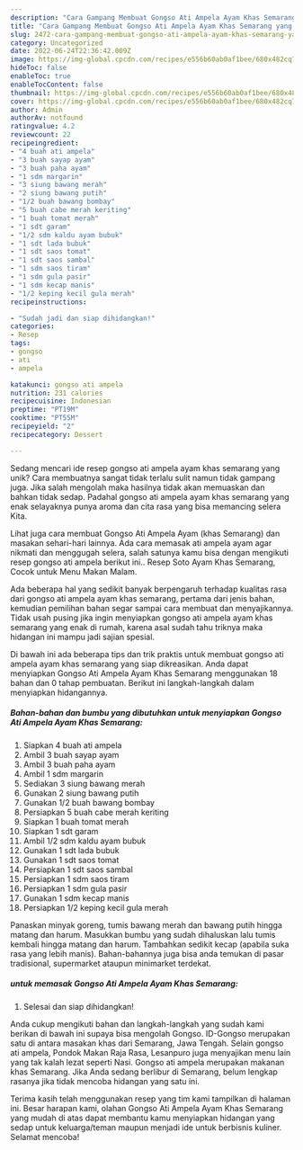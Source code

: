 ```yaml
---
description: "Cara Gampang Membuat Gongso Ati Ampela Ayam Khas Semarang yang Lezat Sekali"
title: "Cara Gampang Membuat Gongso Ati Ampela Ayam Khas Semarang yang Lezat Sekali"
slug: 2472-cara-gampang-membuat-gongso-ati-ampela-ayam-khas-semarang-yang-lezat-sekali
category: Uncategorized
date: 2022-06-24T22:36:42.009Z
image: https://img-global.cpcdn.com/recipes/e556b60ab0af1bee/680x482cq70/gongso-ati-ampela-ayam-khas-semarang-foto-resep-utama.jpg
hideToc: false
enableToc: true
enableTocContent: false
thumbnail: https://img-global.cpcdn.com/recipes/e556b60ab0af1bee/680x482cq70/gongso-ati-ampela-ayam-khas-semarang-foto-resep-utama.jpg
cover: https://img-global.cpcdn.com/recipes/e556b60ab0af1bee/680x482cq70/gongso-ati-ampela-ayam-khas-semarang-foto-resep-utama.jpg
author: Admin
authorAv: notfound
ratingvalue: 4.2
reviewcount: 22
recipeingredient:
- "4 buah ati ampela"
- "3 buah sayap ayam"
- "3 buah paha ayam"
- "1 sdm margarin"
- "3 siung bawang merah"
- "2 siung bawang putih"
- "1/2 buah bawang bombay"
- "5 buah cabe merah keriting"
- "1 buah tomat merah"
- "1 sdt garam"
- "1/2 sdm kaldu ayam bubuk"
- "1 sdt lada bubuk"
- "1 sdt saos tomat"
- "1 sdt saos sambal"
- "1 sdm saos tiram"
- "1 sdm gula pasir"
- "1 sdm kecap manis"
- "1/2 keping kecil gula merah"
recipeinstructions:

- "Sudah jadi dan siap dihidangkan!"
categories:
- Resep
tags:
- gongso
- ati
- ampela

katakunci: gongso ati ampela 
nutrition: 231 calories
recipecuisine: Indonesian
preptime: "PT19M"
cooktime: "PT55M"
recipeyield: "2"
recipecategory: Dessert

---
```





Sedang mencari ide resep gongso ati ampela ayam khas semarang yang unik? Cara membuatnya sangat tidak terlalu sulit namun tidak gampang juga. Jika salah mengolah maka hasilnya tidak akan memuaskan dan bahkan tidak sedap. Padahal gongso ati ampela ayam khas semarang yang enak selayaknya punya aroma dan cita rasa yang bisa memancing selera Kita.





Lihat juga cara membuat Gongso Ati Ampela Ayam (khas Semarang) dan masakan sehari-hari lainnya. Ada cara memasak ati ampela ayam agar nikmati dan menggugah selera, salah satunya kamu bisa dengan mengikuti resep gongso ati ampela berikut ini.. Resep Soto Ayam Khas Semarang, Cocok untuk Menu Makan Malam.

Ada beberapa hal yang sedikit banyak berpengaruh terhadap kualitas rasa dari gongso ati ampela ayam khas semarang, pertama dari jenis bahan, kemudian pemilihan bahan segar sampai cara membuat dan menyajikannya. Tidak usah pusing jika ingin menyiapkan gongso ati ampela ayam khas semarang yang enak di rumah, karena asal sudah tahu triknya maka hidangan ini mampu jadi sajian spesial.






Di bawah ini ada beberapa tips dan trik praktis untuk membuat gongso ati ampela ayam khas semarang yang siap dikreasikan. Anda dapat menyiapkan Gongso Ati Ampela Ayam Khas Semarang menggunakan 18 bahan dan 0 tahap pembuatan. Berikut ini langkah-langkah dalam menyiapkan hidangannya.

<!--inarticleads1-->

##### Bahan-bahan dan bumbu yang dibutuhkan untuk menyiapkan Gongso Ati Ampela Ayam Khas Semarang:

1. Siapkan 4 buah ati ampela
1. Ambil 3 buah sayap ayam
1. Ambil 3 buah paha ayam
1. Ambil 1 sdm margarin
1. Sediakan 3 siung bawang merah
1. Gunakan 2 siung bawang putih
1. Gunakan 1/2 buah bawang bombay
1. Persiapkan 5 buah cabe merah keriting
1. Siapkan 1 buah tomat merah
1. Siapkan 1 sdt garam
1. Ambil 1/2 sdm kaldu ayam bubuk
1. Gunakan 1 sdt lada bubuk
1. Gunakan 1 sdt saos tomat
1. Persiapkan 1 sdt saos sambal
1. Persiapkan 1 sdm saos tiram
1. Persiapkan 1 sdm gula pasir
1. Gunakan 1 sdm kecap manis
1. Persiapkan 1/2 keping kecil gula merah


Panaskan minyak goreng, tumis bawang merah dan bawang putih hingga matang dan harum. Masukkan bumbu yang sudah dihaluskan lalu tumis kembali hingga matang dan harum. Tambahkan sedikit kecap (apabila suka rasa yang lebih manis). Bahan-bahannya juga bisa anda temukan di pasar tradisional, supermarket ataupun minimarket terdekat. 

<!--inarticleads2-->

#####  untuk memasak Gongso Ati Ampela Ayam Khas Semarang:


1. Selesai dan siap dihidangkan!

Anda cukup mengikuti bahan dan langkah-langkah yang sudah kami berikan di bawah ini supaya bisa mengolah Gongso. ID-Gongso merupakan satu di antara masakan khas dari Semarang, Jawa Tengah. Selain gongso ati ampela, Pondok Makan Raja Rasa, Lesanpuro juga menyajikan menu lain yang tak kalah lezat seperti Nasi. Gongso ati ampela merupakan makanan khas Semarang. Jika Anda sedang berlibur di Semarang, belum lengkap rasanya jika tidak mencoba hidangan yang satu ini. 

Terima kasih telah menggunakan resep yang tim kami tampilkan di halaman ini. Besar harapan kami, olahan Gongso Ati Ampela Ayam Khas Semarang yang mudah di atas dapat membantu kamu menyiapkan hidangan yang sedap untuk keluarga/teman maupun menjadi ide untuk berbisnis kuliner. Selamat mencoba!
